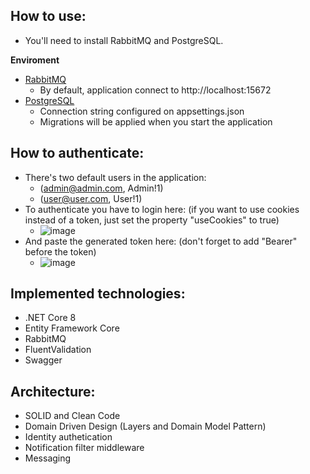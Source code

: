 ## How to use:

- You'll need to install RabbitMQ and PostgreSQL.

**Enviroment**

- [RabbitMQ](https://www.rabbitmq.com/docs/download)
  - By default, application connect to http://localhost:15672
- [PostgreSQL](https://www.postgresql.org/download/)
  - Connection string configured on appsettings.json
  - Migrations will be applied when you start the application

## How to authenticate:

- There's two default users in the application:
  - (admin@admin.com, Admin!1)
  - (user@user.com, User!1)
- To authenticate you have to login here: (if you want to use cookies instead of a token, just set the property "useCookies" to true)
  - ![image](https://github.com/gabrielromario13/moto-x-share-api/assets/50808281/a64a2f08-68a0-4886-90a7-2df37455780c)
- And paste the generated token here: (don't forget to add "Bearer" before the token)
  - ![image](https://github.com/gabrielromario13/moto-x-share-api/assets/50808281/bb9aea26-4b39-420f-8392-b75a966da161)


## Implemented technologies:

- .NET Core 8
- Entity Framework Core
- RabbitMQ
- FluentValidation
- Swagger

## Architecture:

- SOLID and Clean Code
- Domain Driven Design (Layers and Domain Model Pattern)
- Identity authetication
- Notification filter middleware
- Messaging
